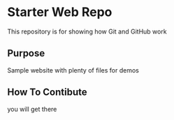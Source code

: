 # Starter Web Repo

This repository is for showing how Git and GitHub work

## Purpose

Sample website with plenty of files for demos

## How To Contibute
you will get there
